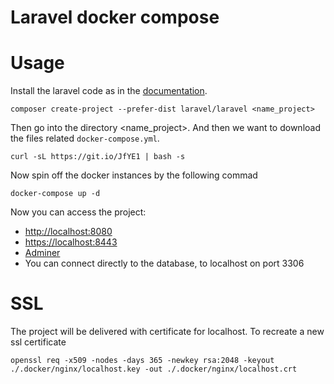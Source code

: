 
# Laravel docker compose

Usage
=====
Install the laravel code as in the [documentation](https://laravel.com/docs/7.x/installation#installing-laravel).
```
composer create-project --prefer-dist laravel/laravel <name_project>
```
Then go into the directory <name_project>. And then we want to download the files related ``docker-compose.yml``.
```
curl -sL https://git.io/JfYE1 | bash -s
```
Now spin off the docker instances by the following commad
```
docker-compose up -d
```
Now you can access the project:
* [http://localhost:8080](http://localhost:8080)
* [https://localhost:8443](https://localhost:8443)
* [Adminer](http://localhost:8306)
* You can connect directly to the database, to localhost on port 3306

SSL
===
The project will be delivered with certificate for localhost. To recreate a new ssl certificate
```
openssl req -x509 -nodes -days 365 -newkey rsa:2048 -keyout ./.docker/nginx/localhost.key -out ./.docker/nginx/localhost.crt
```